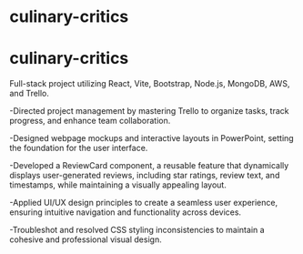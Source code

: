 # culinary-critics

# culinary-critics

Full-stack project utilizing React, Vite, Bootstrap, Node.js, MongoDB, AWS, and Trello.

-Directed project management by mastering Trello to organize tasks, track progress, and enhance team collaboration.

-Designed webpage mockups and interactive layouts in PowerPoint, setting the foundation for the user interface.

-Developed a ReviewCard component, a reusable feature that dynamically displays user-generated reviews, including star ratings, review text, and timestamps, while maintaining a visually appealing layout.

-Applied UI/UX design principles to create a seamless user experience, ensuring intuitive navigation and functionality across devices.

-Troubleshot and resolved CSS styling inconsistencies to maintain a cohesive and professional visual design.
